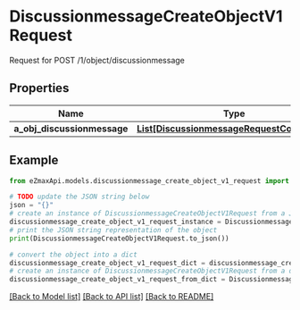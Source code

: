 # DiscussionmessageCreateObjectV1Request

Request for POST /1/object/discussionmessage

## Properties

Name | Type | Description | Notes
------------ | ------------- | ------------- | -------------
**a_obj_discussionmessage** | [**List[DiscussionmessageRequestCompound]**](DiscussionmessageRequestCompound.md) |  | 

## Example

```python
from eZmaxApi.models.discussionmessage_create_object_v1_request import DiscussionmessageCreateObjectV1Request

# TODO update the JSON string below
json = "{}"
# create an instance of DiscussionmessageCreateObjectV1Request from a JSON string
discussionmessage_create_object_v1_request_instance = DiscussionmessageCreateObjectV1Request.from_json(json)
# print the JSON string representation of the object
print(DiscussionmessageCreateObjectV1Request.to_json())

# convert the object into a dict
discussionmessage_create_object_v1_request_dict = discussionmessage_create_object_v1_request_instance.to_dict()
# create an instance of DiscussionmessageCreateObjectV1Request from a dict
discussionmessage_create_object_v1_request_from_dict = DiscussionmessageCreateObjectV1Request.from_dict(discussionmessage_create_object_v1_request_dict)
```
[[Back to Model list]](../README.md#documentation-for-models) [[Back to API list]](../README.md#documentation-for-api-endpoints) [[Back to README]](../README.md)


